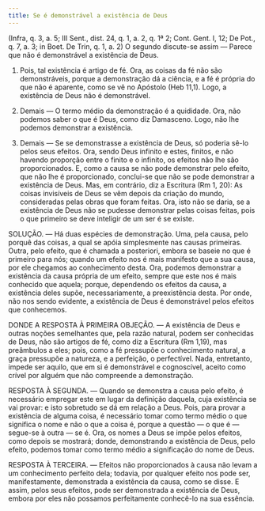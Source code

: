 ```yaml
---
title: Se é demonstrável a existência de Deus
---
```


(Infra, q. 3, a. 5; III Sent., dist. 24, q. 1, a. 2, q. 1ª 2; Cont. Gent. I, 12; De Pot., q. 7, a. 3; in Boet. De Trin, q. 1, a. 2)
  O segundo discute-se assim — Parece que não é demonstrável a existência de Deus.  

1. Pois, tal existência é artigo de fé. Ora, as coisas da fé não são demonstráveis, porque a demonstração dá a ciência, e a fé é própria do que não é aparente, como se vê no Apóstolo (Heb 11,1). Logo, a existência de Deus não é demonstrável.  

2. Demais — O termo médio da demonstração é a quididade. Ora, não podemos saber o que é Deus, como diz Damasceno. Logo, não lhe podemos demonstrar a existência.  

3. Demais — Se se demonstrasse a existência de Deus, só poderia sê-lo pelos seus efeitos. Ora, sendo Deus infinito e estes, finitos, e não havendo proporção entre o finito e o infinito, os efeitos não lhe são proporcionados. E, como a causa se não pode demonstrar pelo efeito, que não lhe é proporcionado, conclui-se que não se pode demonstrar a existência de Deus.  Mas, em contrário, diz a Escritura (Rm 1, 20): As coisas invisíveis de Deus se vêm depois da criação do mundo, consideradas pelas obras que foram feitas. Ora, isto não se daria, se a existência de Deus não se pudesse demonstrar pelas coisas feitas, pois o que primeiro se deve inteligir de um ser é se existe.  

SOLUÇÃO. — Há duas espécies de demonstração. Uma, pela causa, pelo porquê das coisas, a qual se apóia simplesmente nas causas primeiras. Outra, pelo efeito, que é chamada a posteriori, embora se baseie no que é primeiro para nós; quando um efeito nos é mais manifesto que a sua causa, por ele chegamos ao conhecimento desta. Ora, podemos demonstrar a existência da causa própria de um efeito, sempre que este nos é mais conhecido que aquela; porque, dependendo os efeitos da causa, a existência deles supõe, necessariamente, a preexistência desta. Por onde, não nos sendo evidente, a existência de Deus é demonstrável pelos efeitos que conhecemos.  

DONDE A RESPOSTA À PRIMEIRA OBJEÇÃO. — A existência de Deus e outras noções semelhantes que, pela razão natural, podem ser conhecidas de Deus, não são artigos de fé, como diz a Escritura (Rm 1,19), mas preâmbulos a eles; pois, como a fé pressupõe o conhecimento natural, a graça pressupõe a natureza, e a perfeição, o perfectível. Nada, entretanto, impede ser aquilo, que em si é demonstrável e cognoscível, aceito como crível por alguém que não compreende a demonstração.  

RESPOSTA À SEGUNDA. — Quando se demonstra a causa pelo efeito, é necessário empregar este em lugar da definição daquela, cuja existência se vai provar: e isto sobretudo se dá em relação a Deus. Pois, para provar a existência de alguma coisa, é necessário tomar como termo médio o que significa o nome e não o que a coisa é, porque a questão — o que é — segue-se à outra — se é. Ora, os nomes a Deus se impõe pelos efeitos, como depois se mostrará; donde, demonstrando a existência de Deus, pelo efeito, podemos tomar como termo médio a significação do nome de Deus.  

RESPOSTA À TERCEIRA. — Efeitos não proporcionados à causa não levam a um conhecimento perfeito dela; todavia, por qualquer efeito nos pode ser, manifestamente, demonstrada a existência da causa, como se disse. E assim, pelos seus efeitos, pode ser demonstrada a existência de Deus, embora por eles não possamos perfeitamente conhecê-lo na sua essência.